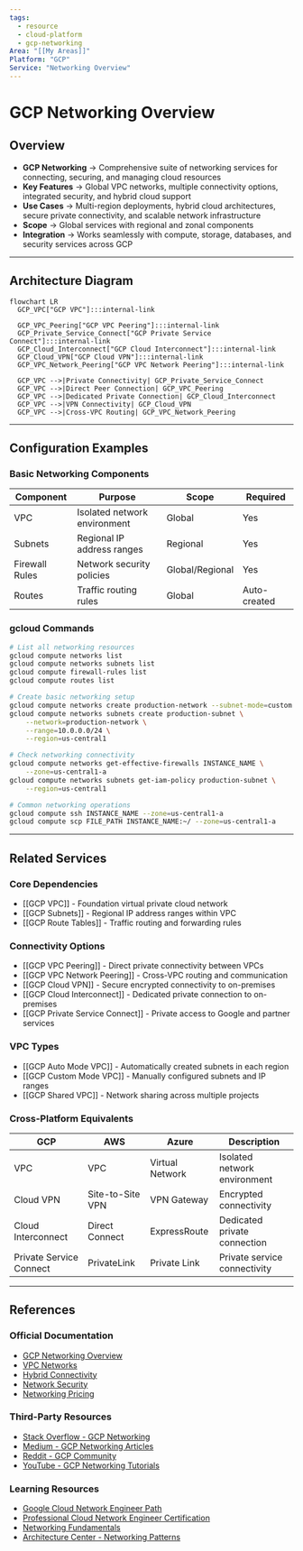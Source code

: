 ```yaml
---
tags:
  - resource
  - cloud-platform
  - gcp-networking
Area: "[[My Areas]]"
Platform: "GCP"
Service: "Networking Overview"
---
```


# GCP Networking Overview

## Overview

- **GCP Networking** → Comprehensive suite of networking services for connecting, securing, and managing cloud resources
- **Key Features** → Global VPC networks, multiple connectivity options, integrated security, and hybrid cloud support
- **Use Cases** → Multi-region deployments, hybrid cloud architectures, secure private connectivity, and scalable network infrastructure
- **Scope** → Global services with regional and zonal components
- **Integration** → Works seamlessly with compute, storage, databases, and security services across GCP

---

## Architecture Diagram

```mermaid
flowchart LR
  GCP_VPC["GCP VPC"]:::internal-link

  GCP_VPC_Peering["GCP VPC Peering"]:::internal-link
  GCP_Private_Service_Connect["GCP Private Service Connect"]:::internal-link
  GCP_Cloud_Interconnect["GCP Cloud Interconnect"]:::internal-link
  GCP_Cloud_VPN["GCP Cloud VPN"]:::internal-link
  GCP_VPC_Network_Peering["GCP VPC Network Peering"]:::internal-link

  GCP_VPC -->|Private Connectivity| GCP_Private_Service_Connect
  GCP_VPC -->|Direct Peer Connection| GCP_VPC_Peering
  GCP_VPC -->|Dedicated Private Connection| GCP_Cloud_Interconnect
  GCP_VPC -->|VPN Connectivity| GCP_Cloud_VPN
  GCP_VPC -->|Cross-VPC Routing| GCP_VPC_Network_Peering

```

---

## Configuration Examples

### Basic Networking Components
| Component | Purpose | Scope | Required |
|-----------|---------|-------|----------|
| VPC | Isolated network environment | Global | Yes |
| Subnets | Regional IP address ranges | Regional | Yes |
| Firewall Rules | Network security policies | Global/Regional | Yes |
| Routes | Traffic routing rules | Global | Auto-created |

### gcloud Commands
```bash
# List all networking resources
gcloud compute networks list
gcloud compute networks subnets list
gcloud compute firewall-rules list
gcloud compute routes list

# Create basic networking setup
gcloud compute networks create production-network --subnet-mode=custom
gcloud compute networks subnets create production-subnet \
    --network=production-network \
    --range=10.0.0.0/24 \
    --region=us-central1

# Check networking connectivity
gcloud compute networks get-effective-firewalls INSTANCE_NAME \
    --zone=us-central1-a
gcloud compute networks subnets get-iam-policy production-subnet \
    --region=us-central1

# Common networking operations
gcloud compute ssh INSTANCE_NAME --zone=us-central1-a
gcloud compute scp FILE_PATH INSTANCE_NAME:~/ --zone=us-central1-a
```

---

## Related Services

### Core Dependencies
- [[GCP VPC]] - Foundation virtual private cloud network
- [[GCP Subnets]] - Regional IP address ranges within VPC
- [[GCP Route Tables]] - Traffic routing and forwarding rules

### Connectivity Options
- [[GCP VPC Peering]] - Direct private connectivity between VPCs
- [[GCP VPC Network Peering]] - Cross-VPC routing and communication
- [[GCP Cloud VPN]] - Secure encrypted connectivity to on-premises
- [[GCP Cloud Interconnect]] - Dedicated private connection to on-premises
- [[GCP Private Service Connect]] - Private access to Google and partner services

### VPC Types
- [[GCP Auto Mode VPC]] - Automatically created subnets in each region
- [[GCP Custom Mode VPC]] - Manually configured subnets and IP ranges
- [[GCP Shared VPC]] - Network sharing across multiple projects

### Cross-Platform Equivalents
| GCP | AWS | Azure | Description |
|-----|-----|-------|-------------|
| VPC | VPC | Virtual Network | Isolated network environment |
| Cloud VPN | Site-to-Site VPN | VPN Gateway | Encrypted connectivity |
| Cloud Interconnect | Direct Connect | ExpressRoute | Dedicated private connection |
| Private Service Connect | PrivateLink | Private Link | Private service connectivity |

---

## References

### Official Documentation
- [GCP Networking Overview](https://cloud.google.com/vpc/docs/overview)
- [VPC Networks](https://cloud.google.com/vpc/docs/vpc)
- [Hybrid Connectivity](https://cloud.google.com/hybrid-connectivity)
- [Network Security](https://cloud.google.com/security/products/network-security)
- [Networking Pricing](https://cloud.google.com/vpc/pricing)

### Third-Party Resources
- [Stack Overflow - GCP Networking](https://stackoverflow.com/questions/tagged/google-cloud-networking)
- [Medium - GCP Networking Articles](https://medium.com/tag/google-cloud-networking)
- [Reddit - GCP Community](https://reddit.com/r/googlecloud)
- [YouTube - GCP Networking Tutorials](https://youtube.com/results?search_query=gcp+networking+tutorial)

### Learning Resources
- [Google Cloud Network Engineer Path](https://cloud.google.com/training/networking)
- [Professional Cloud Network Engineer Certification](https://cloud.google.com/certification/cloud-network-engineer)
- [Networking Fundamentals](https://cloud.google.com/training/courses/networking-gcp)
- [Architecture Center - Networking Patterns](https://cloud.google.com/architecture/networking)
